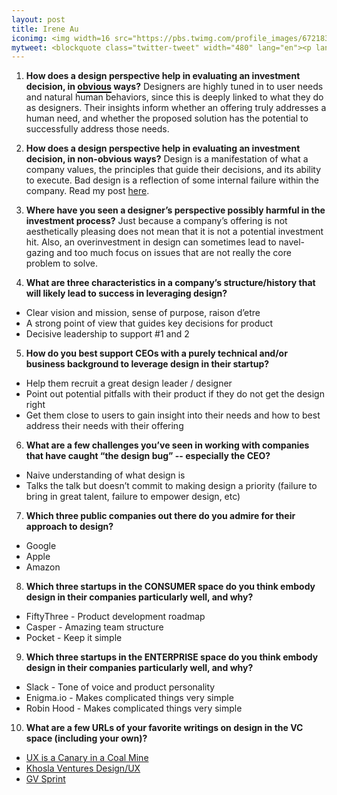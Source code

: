 ```yaml
---
layout: post
title: Irene Au
iconimg: <img width=16 src="https://pbs.twimg.com/profile_images/672183572770385920/90wYm_uN.jpg">
mytweet: <blockquote class="twitter-tweet" width="480" lang="en"><p lang="en" dir="ltr">Introducing the Khosla Ventures Design Internship Program | Khosla Ventures <a href="http://t.co/l0OXDJaKLb">http://t.co/l0OXDJaKLb</a></p>&mdash; Irene Au (@ireneau) <a href="https://twitter.com/ireneau/status/571432784771686400">February 27, 2015</a></blockquote><script async src="//platform.twitter.com/widgets.js" charset="utf-8"></script>
---
```


1. <b>How does a design perspective help in evaluating an investment decision, in <span style="border-bottom: 2px solid black;">obvious</span> ways?</b> Designers are highly tuned in to user needs and natural human behaviors, since this is deeply linked to what they do as designers.  Their insights inform whether an offering truly addresses a human need, and whether the proposed solution has the potential to successfully address those needs.

2. <b>How does a design perspective help in evaluating an investment decision, in non-obvious ways?</b> Design is a manifestation of what a company values, the principles that guide their decisions, and its ability to execute.  Bad design is a reflection of some internal failure within the company.  Read my post [here](https://medium.com/swlh/ux-is-a-canary-in-a-coal-mine-b7764b77f371#.q4os04eil).

3. <b>Where have you seen a designer&rsquo;s perspective possibly harmful in the investment process?</b> Just because a company’s offering is not aesthetically pleasing does not mean that it is not a potential investment hit.  Also, an overinvestment in design can sometimes lead to navel-gazing and too much focus on issues that are not really the core problem to solve.

4. <b>What are three characteristics in a company&rsquo;s structure/history that will likely lead to success in leveraging design?</b>
  *	Clear vision and mission, sense of purpose, raison d’etre
  *	A strong point of view that guides key decisions for product
  *	Decisive leadership to support #1 and 2

5. <b>How do you best support CEOs with a purely technical and/or business background to leverage design in their startup?</b>
  *	Help them recruit a great design leader / designer
  *	Point out potential pitfalls with their product if they do not get the design right
  *	Get them close to users to gain insight into their needs and how to best address their needs with their offering

6. <b>What are a few challenges you&rsquo;ve seen in working with companies that have caught &ldquo;the design bug&rdquo; -- especially the CEO?</b>
  *	Naive understanding of what design is
  *	Talks the talk but doesn&rsquo;t commit to making design a priority (failure to bring in great talent, failure to empower design, etc)

7. <b>Which three public companies out there do you admire for their approach to design?</b>
  * Google
  * Apple
  * Amazon

8. <b>Which three startups in the CONSUMER space do you think embody design in their companies particularly well, and why?</b>
  * FiftyThree - Product development roadmap
  * Casper - Amazing team structure
  * Pocket - Keep it simple

9. <b>Which three startups in the ENTERPRISE space do you think embody design in their companies particularly well, and why?</b>
  * Slack - Tone of voice and product personality
  * Enigma.io - Makes complicated things very simple
  * Robin Hood - Makes complicated things very simple

10. <b>What are a few URLs of your favorite writings on design in the VC space (including your own)?</b> 
  * [UX is a Canary in a Coal Mine](https://medium.com/swlh/ux-is-a-canary-in-a-coal-mine-b7764b77f371#.q4os04eil)
  * [Khosla Ventures Design/UX](http://www.khoslaventures.com/resources/design-ux)
  * [GV Sprint](http://www.gv.com/sprint/)

